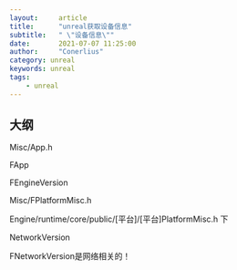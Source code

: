 ```yaml
---
layout:     article
title:      "unreal获取设备信息"
subtitle:   " \"设备信息\""
date:       2021-07-07 11:25:00
author:     "Conerlius"
category: unreal
keywords: unreal
tags:
    - unreal
---
```


## 大纲

Misc/App.h

FApp

FEngineVersion

Misc/FPlatformMisc.h

Engine/runtime/core/public/[平台]/[平台]PlatformMisc.h 下


NetworkVersion

FNetworkVersion是网络相关的！